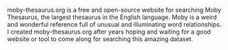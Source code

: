 <!--
  title: Moby Thesaurus
  website: http://moby-thesaurus.org/
  keywords: [language, English, thesaurus, Node.js, reference]
  start: 2014-04-26
  end: 2014-04-28
-->

moby-thesaurus.org is a free and open-source website for searching Moby Thesaurus, the largest thesaurus in the English language. Moby is a weird and wonderful reference full of unusual and illuminating word relationships. I created moby-thesaurus.org after years hoping and waiting for a good website or tool to come along for searching this amazing dataset.
